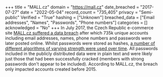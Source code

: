 +++
title = "MALL.cz"
domain = "https://mall.cz"
date_breached = "2017-07-27"
date = "2022-05-04"
record_count = "735,405"
privacy = "Semi-public"
Verified = "True"
hashing = ["Unknown"]
breached_data = ["Email addresses", "Names", "Passwords", "Phone numbers"]
categories = []
acknowledged = "No"
+++
In July 2017, the Czech Republic e-commerce site <a href="https://blog.mall.cz/o-nas/q-a-vse-co-jste-chteli-vedet-o-bezpecnosti-na-mall-cz-451.html" target="_blank" rel="noopener">MALL.cz suffered a data breach</a> after which 735k unique accounts including email addresses, names, phone numbers and passwords were later posted online. Whilst passwords were stored as hashes, <a href="https://pulse.michalspacek.cz/passwords/storages/site/www.mall.cz" target="_blank" rel="noopener">a number of different algorithms of varying strength were used over time</a>. All passwords included in the publicly distributed data were in plain text and were likely just those that had been successfully cracked (members with strong passwords don't appear to be included). According to MALL.cz, the breach only impacted accounts created before 2015.
